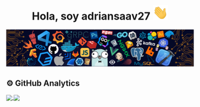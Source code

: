 <div align="center">
  <h1 align="center">Hola, soy adriansaav27 <img src="https://raw.githubusercontent.com/adriansaav27/adriansaav27/main/agitar-la-mano.gif" height="40" style="max-width: 100%; display: inline-block;"></h1> 
</div>
<img src="https://raw.githubusercontent.com/adriansaav27/adriansaav27/main/cabecera.png">

## ⚙️ GitHub Analytics
<a href="https://github.com/anuraghazra/github-readme-stats">
  <img height=200 align="center" src="https://github-readme-stats.vercel.app/api?username=adriansaav27&show_icons=true&theme=tokyonight&rank_icon=github" />
</a>
<a href="https://github.com/anuraghazra/convoychat">
  <img height=200 align="center" src="https://github-readme-stats.vercel.app/api/top-langs?username=adriansaav27&layout=compact&langs_count=8&card_width=100&theme=tokyonight" />
</a>
